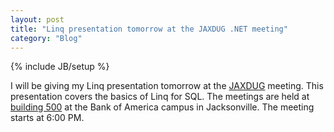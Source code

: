 ```yaml
---
layout: post
title: "Linq presentation tomorrow at the JAXDUG .NET meeting"
category: "Blog"
---
```

{% include JB/setup %}

I will be giving my Linq presentation tomorrow at the [JAXDUG](http://www.jaxdug.com) meeting. This presentation covers the basics of Linq for SQL. The meetings are held at [building 500](http://www.jaxdug.com/Events/MeetingLocations/tabid/63/Default.aspx) at the Bank of America campus in Jacksonville. The meeting starts at 6:00 PM.
